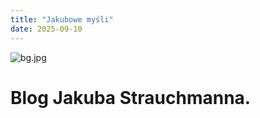 ```yaml
---
title: "Jakubowe myśli"
date: 2025-09-10
---
```

<img alt="bg.jpg" src="zdjecia/bg.jpg">

# Blog Jakuba Strauchmanna. 
